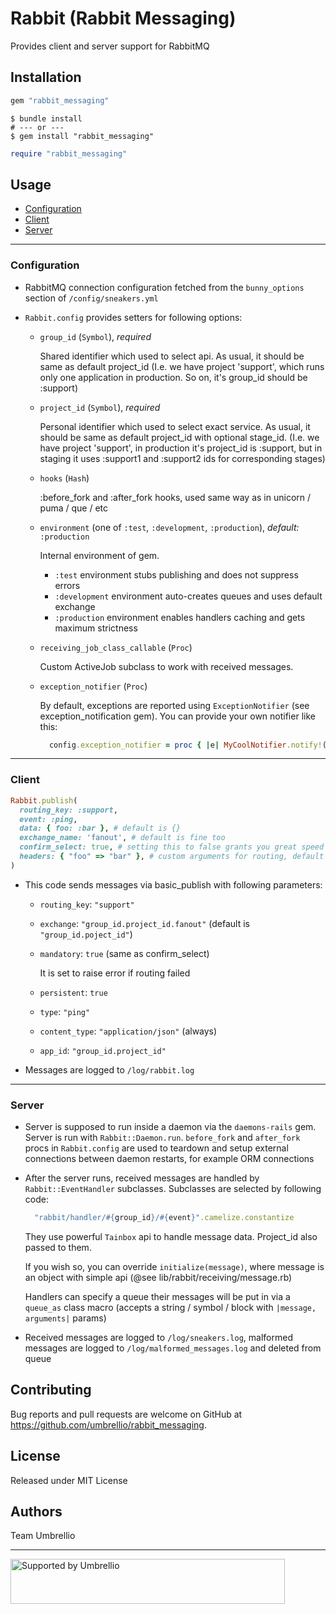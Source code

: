 # Rabbit (Rabbit Messaging)

Provides client and server support for RabbitMQ

## Installation

```ruby
gem "rabbit_messaging"
```

```shell
$ bundle install
# --- or ---
$ gem install "rabbit_messaging"
```

```ruby
require "rabbit_messaging"
```

## Usage

- [Configuration](#configuration)
- [Client](#client)
- [Server](#server)

---

### Configuration

- RabbitMQ connection configuration fetched from the `bunny_options` section
  of `/config/sneakers.yml`

- `Rabbit.config` provides setters for following options:

  * `group_id` (`Symbol`), *required*

    Shared identifier which used to select api. As usual, it should be same as default project_id
    (I.e. we have project 'support', which runs only one application in production.
    So on, it's group_id should be :support)

  * `project_id` (`Symbol`), *required*

    Personal identifier which used to select exact service.
    As usual, it should be same as default project_id with optional stage_id.
    (I.e. we have project 'support', in production it's project_id is :support,
    but in staging it uses :support1 and :support2 ids for corresponding stages)

  * `hooks` (`Hash`)

    :before_fork and :after_fork hooks, used same way as in unicorn / puma / que / etc

  * `environment` (one of `:test`, `:development`, `:production`), *default:* `:production`

    Internal environment of gem.

      * `:test` environment stubs publishing and does not suppress errors
      * `:development` environment auto-creates queues and uses default exchange
      * `:production` environment enables handlers caching and gets maximum strictness

  * `receiving_job_class_callable` (`Proc`)

    Custom ActiveJob subclass to work with received messages.

  * `exception_notifier` (`Proc`)

    By default, exceptions are reported using `ExceptionNotifier` (see exception_notification gem).
    You can provide your own notifier like this:

    ```ruby
      config.exception_notifier = proc { |e| MyCoolNotifier.notify!(e) }
    ```

---

### Client

```ruby
Rabbit.publish(
  routing_key: :support,
  event: :ping,
  data: { foo: :bar }, # default is {}
  exchange_name: 'fanout', # default is fine too
  confirm_select: true, # setting this to false grants you great speed up and absolutelly no guarantees
  headers: { "foo" => "bar" }, # custom arguments for routing, default is {}
)
```

- This code sends messages via basic_publish with following parameters:

  * `routing_key`: `"support"`
  * `exchange`: `"group_id.project_id.fanout"` (default is `"group_id.poject_id"`)
  * `mandatory`: `true` (same as confirm_select)

    It is set to raise error if routing failed

  * `persistent`: `true`
  * `type`: `"ping"`
  * `content_type`: `"application/json"` (always)
  * `app_id`: `"group_id.project_id"`

- Messages are logged to `/log/rabbit.log`

---

### Server

- Server is supposed to run inside a daemon via the `daemons-rails` gem. Server is run with
`Rabbit::Daemon.run`. `before_fork` and `after_fork` procs in `Rabbit.config` are used
to teardown and setup external connections between daemon restarts, for example ORM connections

- After the server runs, received messages are handled by `Rabbit::EventHandler` subclasses.
  Subclasses are selected by following code:
  ```ruby
    "rabbit/handler/#{group_id}/#{event}".camelize.constantize
  ```

  They use powerful `Tainbox` api to handle message data. Project_id also passed to them.

  If you wish so, you can override `initialize(message)`, where message is an object
  with simple api (@see lib/rabbit/receiving/message.rb)

  Handlers can specify a queue their messages will be put in via a `queue_as` class macro (accepts
  a string / symbol / block with `|message, arguments|` params)

- Received messages are logged to `/log/sneakers.log`, malformed messages are logged to
`/log/malformed_messages.log` and deleted from queue

## Contributing

Bug reports and pull requests are welcome on GitHub at https://github.com/umbrellio/rabbit_messaging.

## License

Released under MIT License

## Authors

Team Umbrellio

---

<a href="https://github.com/umbrellio/">
<img style="float: left;" src="https://umbrellio.github.io/Umbrellio/supported_by_umbrellio.svg"
alt="Supported by Umbrellio" width="439" height="72">
</a>

